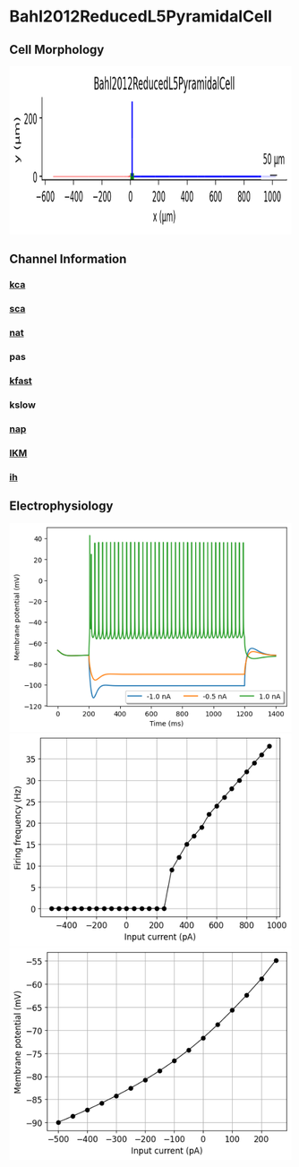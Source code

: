 # Bahl2012ReducedL5PyramidalCell

<h2>Cell Morphology</h2><img src="imgs/Bahl2012ReducedL5PyramidalCell2D.png" height="300" />

<h2>Channel Information</h2>

<a href="/home/ixanthakis/wsl_repos/Dissertation_Repos/NeuroML-Thesis/Standardised_MD_Script/Datasheets/Bahl2012ReducedL5PyramidalCell/Bahl2012ReducedL5PyramidalCell_ChannelInfo.md#kca"><h3>kca</h3></a>
<a href="/home/ixanthakis/wsl_repos/Dissertation_Repos/NeuroML-Thesis/Standardised_MD_Script/Datasheets/Bahl2012ReducedL5PyramidalCell/Bahl2012ReducedL5PyramidalCell_ChannelInfo.md#sca"><h3>sca</h3></a>
<a href="/home/ixanthakis/wsl_repos/Dissertation_Repos/NeuroML-Thesis/Standardised_MD_Script/Datasheets/Bahl2012ReducedL5PyramidalCell/Bahl2012ReducedL5PyramidalCell_ChannelInfo.md#nat"><h3>nat</h3></a>
<h3>pas</h3>
<a href="/home/ixanthakis/wsl_repos/Dissertation_Repos/NeuroML-Thesis/Standardised_MD_Script/Datasheets/Bahl2012ReducedL5PyramidalCell/Bahl2012ReducedL5PyramidalCell_ChannelInfo.md#kfast"><h3>kfast</h3></a>
<h3>kslow</h3>
<a href="/home/ixanthakis/wsl_repos/Dissertation_Repos/NeuroML-Thesis/Standardised_MD_Script/Datasheets/Bahl2012ReducedL5PyramidalCell/Bahl2012ReducedL5PyramidalCell_ChannelInfo.md#nap"><h3>nap</h3></a>
<a href="/home/ixanthakis/wsl_repos/Dissertation_Repos/NeuroML-Thesis/Standardised_MD_Script/Datasheets/Bahl2012ReducedL5PyramidalCell/Bahl2012ReducedL5PyramidalCell_ChannelInfo.md#IKM"><h3>IKM</h3></a>
<a href="/home/ixanthakis/wsl_repos/Dissertation_Repos/NeuroML-Thesis/Standardised_MD_Script/Datasheets/Bahl2012ReducedL5PyramidalCell/Bahl2012ReducedL5PyramidalCell_ChannelInfo.md#ih"><h3>ih</h3></a>
<h2>Electrophysiology</h2>

<img src="imgs/Bahl2012ReducedL5PyramidalCell_Vtraces.png" />

<img src="imgs/Bahl2012ReducedL5PyramidalCellIF.png" />

<img src="imgs/Bahl2012ReducedL5PyramidalCellIV.png" />

